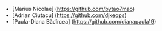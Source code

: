 - [Marius Nicolae] (https://github.com/bytao7mao)
- [Adrian Ciutacu] (https://github.com/djkeops)
- [Paula-Diana Băcîrcea] (https://github.com/dianapaula19)
